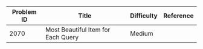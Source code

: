 | Problem ID | Title | Difficulty | Reference
| --- | --- | --- | ---
| 2070 | Most Beautiful Item for Each Query | Medium | 
